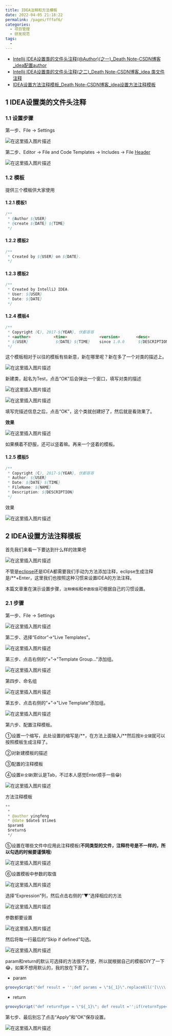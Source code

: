 ```yaml
---
title: IDEA注释和方法模板
date: 2022-04-05 21:18:22
permalink: /pages/fffaf6/
categories:
  - 项目管理
  - 研发规范
tags:
  - 
---
```

- [Intellij IDEA设置类的文件头注释(@Author)(之一)_Death Note-CSDN博客_idea配置author](https://blog.csdn.net/engerla/article/details/84846463)
- [Intellij IDEA设置类的文件头注释(之二)_Death Note-CSDN博客_idea 类文件注释](https://blog.csdn.net/engerla/article/details/90242624)
- [IDEA设置方法注释模板_Death Note-CSDN博客_idea设置方法注释模板](https://blog.csdn.net/engerla/article/details/119254597)



## 1 IDEA设置类的文件头注释

### 1.1 设置步骤

第一步、File -> Settings

![在这里插入图片描述](https://img-blog.csdnimg.cn/20181206085714793.png?x-oss-process=image/watermark,type_ZmFuZ3poZW5naGVpdGk,shadow_10,text_aHR0cHM6Ly9ibG9nLmNzZG4ubmV0L2VuZ2VybGE=,size_16,color_FFFFFF,t_70)

第二步、Editor -> File and Code Templates -> Includes -> File [Header](https://so.csdn.net/so/search?q=Header&spm=1001.2101.3001.7020)

![在这里插入图片描述](https://img-blog.csdnimg.cn/20181206085731680.png?x-oss-process=image/watermark,type_ZmFuZ3poZW5naGVpdGk,shadow_10,text_aHR0cHM6Ly9ibG9nLmNzZG4ubmV0L2VuZ2VybGE=,size_16,color_FFFFFF,t_70)

### 1.2 模板

提供三个模板供大家使用

#### 1.2.1 模板1

```java
/**
 * @Author ${USER}
 * @create ${DATE} ${TIME}
 */
```

#### 1.2.2 模板2

```java
/**
 * Created by ${USER} on ${DATE}.
 */
```

#### 1.2.3 模板2

```java
/**
 * Created by IntelliJ IDEA.
 * User: ${USER}
 * Date: ${DATE}
 */
```

#### 1.2.4 模板4

```java
/**
 * Copyright (C), 2017-${YEAR}, 伏都哥哥
 * <author>          <time>              <version>       <desc>
 * ${USER}            ${DATE} ${TIME}    since 1.0.0      ${DESCRIPTION}
 */
```

这个模板相对于以往的模板有些新意，新在哪里呢？新在多了一个对类的描述上。

![在这里插入图片描述](https://img-blog.csdnimg.cn/20190515192155115.png)

新建类，起名为Test，点击“OK”后会弹出一个窗口，填写对类的描述

![在这里插入图片描述](https://img-blog.csdnimg.cn/20190515185550235.png)

![在这里插入图片描述](https://img-blog.csdnimg.cn/20190515185709489.png)

填写完描述信息之后，点击“OK”，这个类就创建好了，然后就是看效果了。

**效果**

![在这里插入图片描述](https://img-blog.csdnimg.cn/20190515192317414.png?x-oss-process=image/watermark,type_ZmFuZ3poZW5naGVpdGk,shadow_10,text_aHR0cHM6Ly9ibG9nLmNzZG4ubmV0L2VuZ2VybGE=,size_16,color_FFFFFF,t_70)

如果横着不舒服，还可以竖着嘛。再来一个竖着的模板。

#### 1.2.5 模板5

```java
/**
 * Copyright (C), 2017-${YEAR}, 伏都哥哥
 * Author: ${USER}
 * Date: ${DATE} ${TIME}
 * FileName: ${NAME}
 * Description: ${DESCRIPTION}
 */
```

效果

![在这里插入图片描述](https://img-blog.csdnimg.cn/20190515190017996.png?x-oss-process=image/watermark,type_ZmFuZ3poZW5naGVpdGk,shadow_10,text_aHR0cHM6Ly9ibG9nLmNzZG4ubmV0L2VuZ2VybGE=,size_16,color_FFFFFF,t_70)

## 2 IDEA设置方法注释模板

首先我们来看一下要达到什么样的效果吧

![在这里插入图片描述](https://img-blog.csdnimg.cn/b3e29d3e1849481385bbcafbc9cf219d.gif#pic_center)

不管是[eclipse](https://so.csdn.net/so/search?q=eclipse&spm=1001.2101.3001.7020)还是IDEA都需要我们手动为方法添加注释，eclipse生成注释是/**+Enter，这里我们也按照这种习惯来设置IDEA的方法注释。

本篇文章重在演示设置步骤，`注释模板`和`参数取值`可根据自己的习惯设置。

### 2.1 步骤

第一步、File -> Settings

![在这里插入图片描述](https://img-blog.csdnimg.cn/ea38f552477444eb8816c754afbc5a2d.jpg?x-oss-process=image/watermark,type_ZmFuZ3poZW5naGVpdGk,shadow_10,text_aHR0cHM6Ly9ibG9nLmNzZG4ubmV0L2VuZ2VybGE=,size_16,color_FFFFFF,t_70#pic_center)

第二步、选择“Editor”->“Live Templates”。

![在这里插入图片描述](https://img-blog.csdnimg.cn/a2d2d86170bd4185b6e7a016abcb08a5.png?x-oss-process=image/watermark,type_ZmFuZ3poZW5naGVpdGk,shadow_10,text_aHR0cHM6Ly9ibG9nLmNzZG4ubmV0L2VuZ2VybGE=,size_16,color_FFFFFF,t_70)

第三步、点击右侧的“+”->"Template Group…"添加组。

![在这里插入图片描述](https://img-blog.csdnimg.cn/7c120d5ec9c54841a8a9256e24a6606b.png?x-oss-process=image/watermark,type_ZmFuZ3poZW5naGVpdGk,shadow_10,text_aHR0cHM6Ly9ibG9nLmNzZG4ubmV0L2VuZ2VybGE=,size_16,color_FFFFFF,t_70)

第四步、命名组

![在这里插入图片描述](https://img-blog.csdnimg.cn/e6e83356a19c451598b516679cd81d8a.png)

第五步、点击右侧的“+”->"Live Template"添加组。

![在这里插入图片描述](https://img-blog.csdnimg.cn/92d78a5b487243c394214add39e5cb64.png?x-oss-process=image/watermark,type_ZmFuZ3poZW5naGVpdGk,shadow_10,text_aHR0cHM6Ly9ibG9nLmNzZG4ubmV0L2VuZ2VybGE=,size_16,color_FFFFFF,t_70)

第六步、配置注释模板。

①设置一个缩写，此处设置的缩写是/**，在方法上面输入/**然后按`补全键`就可以按照模板生成注释了。

②对新建模板的描述

③配置的注释模板

④设置`补全键`(默认是Tab，不过本人感觉Enter顺手一些😁)

![在这里插入图片描述](https://img-blog.csdnimg.cn/4b158c2195a3411492a0783d276a373d.png?x-oss-process=image/watermark,type_ZHJvaWRzYW5zZmFsbGJhY2s,shadow_50,text_Q1NETiBA5biD5LiB5ZCW,size_20,color_FFFFFF,t_70,g_se,x_16)

方法注释模板

```java
** 
 * 
 * @author yingfeng
 * @date $date$ $time$
 $param$
 $return$
 */
```

⑤设置在哪些文件中应用此注释模板(**不同类型的文件，注释符号是不一样的，所以勾选的时候要谨慎哦**)

![在这里插入图片描述](https://img-blog.csdnimg.cn/43f3473a6bf2492a9903be08bbe39067.png?x-oss-process=image/watermark,type_ZHJvaWRzYW5zZmFsbGJhY2s,shadow_50,text_Q1NETiBA5biD5LiB5ZCW,size_20,color_FFFFFF,t_70,g_se,x_16)

⑥设置模板中参数的取值

![在这里插入图片描述](https://img-blog.csdnimg.cn/2e1eec1776f64c58bc85fb6f2cd2cbf4.png?x-oss-process=image/watermark,type_ZHJvaWRzYW5zZmFsbGJhY2s,shadow_50,text_Q1NETiBA5biD5LiB5ZCW,size_20,color_FFFFFF,t_70,g_se,x_16)

选择“Expression”列，然后点击右侧的“▼”选择相应的方法

![在这里插入图片描述](https://img-blog.csdnimg.cn/228d07d93023446ea75e2a8145a1b2b7.png?x-oss-process=image/watermark,type_ZmFuZ3poZW5naGVpdGk,shadow_10,text_aHR0cHM6Ly9ibG9nLmNzZG4ubmV0L2VuZ2VybGE=,size_16,color_FFFFFF,t_70)

参数都要设置

![在这里插入图片描述](https://img-blog.csdnimg.cn/f1d49f01aa3546e7bcca07b9300860fb.png?x-oss-process=image/watermark,type_ZmFuZ3poZW5naGVpdGk,shadow_10,text_aHR0cHM6Ly9ibG9nLmNzZG4ubmV0L2VuZ2VybGE=,size_16,color_FFFFFF,t_70)

然后将每一行最后的“Skip if defined”勾选。

![在这里插入图片描述](https://img-blog.csdnimg.cn/c52848d51fe74ce4a97d9fd92c1d7719.png?x-oss-process=image/watermark,type_ZmFuZ3poZW5naGVpdGk,shadow_10,text_aHR0cHM6Ly9ibG9nLmNzZG4ubmV0L2VuZ2VybGE=,size_16,color_FFFFFF,t_70)

param和return的默认可选择的方法很不方便，所以就根据自己的模板DIY了一下😂，如果不想用默认的，我的放在下面了。

- param

```java
groovyScript("def result = '';def params = \"${_1}\".replaceAll('[\\\\[|\\\\]|\\\\s]', '').split(',').toList(); for(i = 0; i < params.size(); i++) {if(params[i] != '')result+='* @param ' + params[i] + ' ' +((i < params.size() - 1) ? '\\r\\n ' : '')}; return result == '' ? null : result", methodParameters())
```

- return

```java
groovyScript("def returnType = \"${_1}\"; def result ='';if(returnType=='null'||returnType=='void'){return;}else{result += '* @return ';cls = returnType.split('<');for(i = 0; i < cls.size(); i++){temp = cls[i].tokenize('.');result += temp[temp.size() - 1] + ((i < cls.size() - 1) ? '<' : '');};return result + ' ';}", methodReturnType());
```

第七步、最后别忘了点击“Apply”和“OK”保存设置。

![在这里插入图片描述](https://img-blog.csdnimg.cn/f4ea23ce94c84930bd0499777347e46a.png?x-oss-process=image/watermark,type_ZHJvaWRzYW5zZmFsbGJhY2s,shadow_50,text_Q1NETiBA5biD5LiB5ZCW,size_20,color_FFFFFF,t_70,g_se,x_16)

